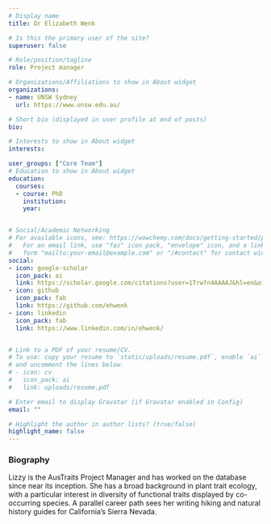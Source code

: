 ```yaml
---
# Display name
title: Dr Elizabeth Wenk

# Is this the primary user of the site?
superuser: false

# Role/position/tagline
role: Project manager

# Organizations/Affiliations to show in About widget
organizations:
- name: UNSW Sydney
  url: https://www.unsw.edu.au/

# Short bio (displayed in user profile at end of posts)
bio: 

# Interests to show in About widget
interests:

user_groups: ["Core Team"]
# Education to show in About widget
education:
  courses:
  - course: PhD
    institution:
    year:


# Social/Academic Networking
# For available icons, see: https://wowchemy.com/docs/getting-started/page-builder/#icons
#   For an email link, use "fas" icon pack, "envelope" icon, and a link in the
#   form "mailto:your-email@example.com" or "/#contact" for contact widget.
social:
- icon: google-scholar
  icon_pack: ai
  link: https://scholar.google.com/citations?user=1Trwfn4AAAAJ&hl=en&oi=ao
- icon: github
  icon_pack: fab
  link: https://github.com/ehwenk
- icon: linkedin
  icon_pack: fab
  link: https://www.linkedin.com/in/ehwenk/


# Link to a PDF of your resume/CV.
# To use: copy your resume to `static/uploads/resume.pdf`, enable `ai` icons in `params.toml`,
# and uncomment the lines below.
# - icon: cv
#   icon_pack: ai
#   link: uploads/resume.pdf

# Enter email to display Gravatar (if Gravatar enabled in Config)
email: ""

# Highlight the author in author lists? (true/false)
highlight_name: false
---
```


### Biography

Lizzy is the AusTraits Project Manager and has worked on the database since near its inception. She has a broad background in plant trait ecology, with a particular interest in diversity of functional traits displayed by co-occurring species. A parallel career path sees her writing hiking and natural history guides for California’s Sierra Nevada.
